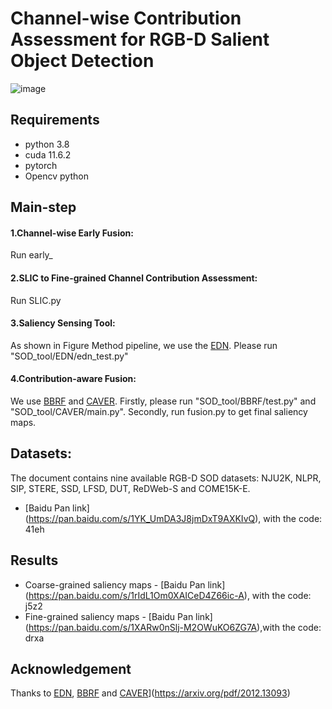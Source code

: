 # Channel-wise Contribution Assessment for RGB-D Salient Object Detection
![image](https://github.com/zhangmoon1/CCA-SOD/blob/main/method_pipeline.png)
## Requirements
- python 3.8
- cuda 11.6.2
- pytorch
- Opencv python
## Main-step
#### 1.Channel-wise Early Fusion: 
Run early_
#### 2.SLIC to Fine-grained Channel Contribution Assessment: 
Run SLIC.py
#### 3.Saliency Sensing Tool: 
As shown in Figure Method pipeline, we use the [EDN](https://arxiv.org/pdf/2012.13093). Please run "SOD_tool/EDN/edn_test.py"
#### 4.Contribution-aware Fusion: 
We use [BBRF](https://ieeexplore.ieee.org/abstract/document/10006743) and [CAVER](https://ieeexplore.ieee.org/abstract/document/10015667). Firstly, please run  "SOD_tool/BBRF/test.py" and "SOD_tool/CAVER/main.py". Secondly, run fusion.py to get final saliency maps.

## Datasets: 
The document contains nine available RGB-D SOD datasets: NJU2K, NLPR, SIP, STERE, SSD, LFSD, DUT, ReDWeb-S and COME15K-E. 
- [Baidu Pan link] (https://pan.baidu.com/s/1YK_UmDA3J8jmDxT9AXKIvQ), with the code: 41eh
## Results
- Coarse-grained saliency maps - [Baidu Pan link] (https://pan.baidu.com/s/1rIdL1Om0XAICeD4Z66ic-A), with the code: j5z2
- Fine-grained saliency maps - [Baidu Pan link] (https://pan.baidu.com/s/1XARw0nSlj-M2OWuKO6ZG7A),with the code: drxa
## Acknowledgement
Thanks to [EDN](https://arxiv.org/pdf/2012.13093), [BBRF](https://ieeexplore.ieee.org/abstract/document/10006743) and [CAVER](https://ieeexplore.ieee.org/abstract/document/10015667)](https://arxiv.org/pdf/2012.13093)


